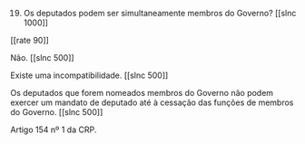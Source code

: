19. Os deputados podem ser simultaneamente membros do Governo?
[[slnc 1000]]

[[rate 90]]

Não.
[[slnc 500]]

Existe uma incompatibilidade.
[[slnc 500]]

Os deputados que forem nomeados membros do Governo não podem exercer um mandato de deputado até à cessação das funções de membros do Governo.
[[slnc 500]]

Artigo 154 nº 1 da CRP.
